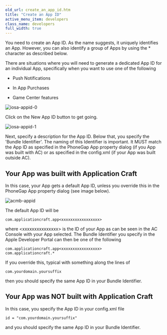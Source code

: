 ```yaml
---
old_url: create_an_app_id.htm
title: "Create an App ID"
active_menu_item: developers
class_name: developers
full_width: true
---
```



You need to create an App ID. As the name suggests, it uniquely identifies an App. However, you can also identify a group of Apps by using the \* character as described below.

There are situations where you will need to generate a dedicated App ID for an individual App, specifically when you want to use one of the following

 - Push Notifications

 - In App Purchases

 - Game Center features

![iosa-appid-0](/img/docs/iosa-appid-0.zoom68.png)

Click on the New App ID button to get going.

![iosa-appid-1](/img/docs/iosa-appid-1.zoom67.png)

Next, specify a description for the App ID. Below that, you specify the 'Bundle Identifier'. The naming of this Identifier is important. It MUST match the App ID as specified in the PhoneGap App property dialog (if you App was built with AC) or as specified in the config.xml (if your App was built outside AC).

## Your App was built with Application Craft

In this case, your App gets a default App ID, unless you override this in the PhoneGap App property dialog (see image below).

![acmb-appid](/img/docs/acmb-appid.png)

The default App ID will be

    com.applicationcraft.app<xxxxxxxxxxxxxxxxx>

where \<xxxxxxxxxxxxxxx\> is the ID of your App as can be seen in the AC Console with your App selected. The Bundle Identifier you specify in the Apple Developer Portal can then be one of the following

    com.applicationcraft.app<xxxxxxxxxxxxxxxxx>
    com.applicationcraft.*


If you override this, typical with something along the lines of

    com.yourdomain.yoursuffix
   

then you should specify the same App ID in your Bundle Identifier.

## Your App was NOT built with Application Craft

In this case, you specify the App ID in your config.xml file

    id = "com.yourdomain.yoursuffix"
    
and you should specify the same App ID in your Bundle Identifier.


